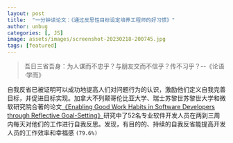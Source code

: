 ```yaml
---
layout: post
title:  "一分钟读论文：《通过反思性目标设定培养工程师的好习惯》"
author: unbug
categories: [, JS]
image: assets/images/screenshot-20230218-200745.jpg
tags: [featured]
---
```

> 吾日三省吾身：为人谋而不忠乎？与朋友交而不信乎？传不习乎？--《论语·学而》

自我反省已被证明可以成功地提高人们对问题行为的认识，激励他们定义自我完善目标，并促进目标实现。加拿大不列颠哥伦比亚大学、瑞士苏黎世苏黎世大学和微软研究院合著的论文[《Enabling Good Work Habits in Software Developers through Reflective Goal-Setting》][paper1-url]研究中了52名专业软件开发人员在两到三周内每天对他们的工作进行自我反思。发现，有目的的、持续的自我反省能提高开发人员的工作效率和幸福感 `(79.6%)`


[paper1-url]: https://ieeexplore.ieee.org/stamp/stamp.jsp?tp=&arnumber=8823032